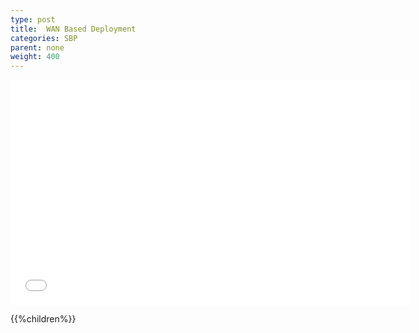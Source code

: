 ```yaml
---
type: post
title:  WAN Based Deployment
categories: SBP
parent: none
weight: 400
---
```


<iframe width="640" height="360" src="//www.youtube.com/embed/V7rbbmWo3JU?feature=player_embedded" frameborder="0" allowfullscreen></iframe>

{{%children%}}
